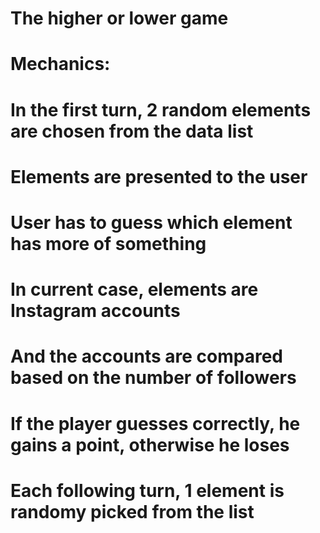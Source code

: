 # The higher or lower game
# Mechanics:
# In the first turn, 2 random elements are chosen from the data list
# Elements are presented to the user
# User has to guess which element has more of something
# In current case, elements are Instagram accounts
# And the accounts are compared based on the number of followers
# If the player guesses correctly, he gains a point, otherwise he loses
# Each following turn, 1 element is randomy picked from the list